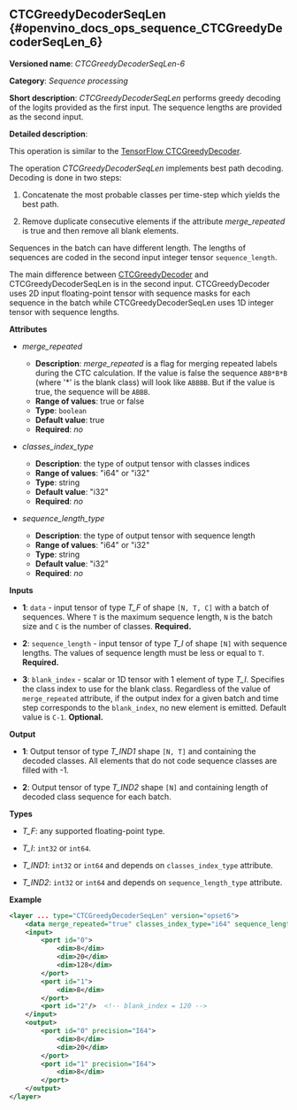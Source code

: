 ## CTCGreedyDecoderSeqLen <a name="CTCGreedyDecoderSeqLen"></a> {#openvino_docs_ops_sequence_CTCGreedyDecoderSeqLen_6}

**Versioned name**: *CTCGreedyDecoderSeqLen-6*

**Category**: *Sequence processing*

**Short description**: *CTCGreedyDecoderSeqLen* performs greedy decoding of the logits provided as the first input. The sequence lengths are provided as the second input.

**Detailed description**:

This operation is similar to the [TensorFlow CTCGreedyDecoder](https://www.tensorflow.org/api_docs/python/tf/nn/ctc_greedy_decoder).

The operation *CTCGreedyDecoderSeqLen* implements best path decoding.
Decoding is done in two steps:

1. Concatenate the most probable classes per time-step which yields the best path.

2. Remove duplicate consecutive elements if the attribute *merge_repeated* is true and then remove all blank elements.

Sequences in the batch can have different length. The lengths of sequences are coded in the second input integer tensor `sequence_length`.

The main difference between [CTCGreedyDecoder](CTCGreedyDecoder_1.md) and CTCGreedyDecoderSeqLen is in the second input. CTCGreedyDecoder uses 2D input floating-point tensor with sequence masks for each sequence in the batch while CTCGreedyDecoderSeqLen uses 1D integer tensor with sequence lengths.

**Attributes**

* *merge_repeated*

  * **Description**: *merge_repeated* is a flag for merging repeated labels during the CTC calculation. If the value is false the sequence `ABB*B*B`  (where '*' is the blank class) will look like `ABBBB`. But if the value is true, the sequence will be `ABBB`.
  * **Range of values**: true or false
  * **Type**: `boolean`
  * **Default value**: true
  * **Required**: *no*

* *classes_index_type*

  * **Description**: the type of output tensor with classes indices
  * **Range of values**: "i64" or "i32"
  * **Type**: string
  * **Default value**: "i32"
  * **Required**: *no*

* *sequence_length_type*

  * **Description**: the type of output tensor with sequence length
  * **Range of values**: "i64" or "i32"
  * **Type**: string
  * **Default value**: "i32"
  * **Required**: *no*

**Inputs**

* **1**: `data` - input tensor of type *T_F* of shape `[N, T, C]` with a batch of sequences. Where `T` is the maximum sequence length, `N` is the batch size and `C` is the number of classes. **Required.**

* **2**: `sequence_length` - input tensor of type *T_I* of shape `[N]` with sequence lengths. The values of sequence length must be less or equal to `T`. **Required.**

* **3**: `blank_index` - scalar or 1D tensor with 1 element of type *T_I*. Specifies the class index to use for the blank class. Regardless of the value of `merge_repeated` attribute, if the output index for a given batch and time step corresponds to the `blank_index`, no new element is emitted. Default value is `C-1`. **Optional.**

**Output**

* **1**: Output tensor of type *T_IND1* shape `[N, T]` and containing the decoded classes. All elements that do not code sequence classes are filled with -1.

* **2**: Output tensor of type *T_IND2* shape `[N]` and containing length of decoded class sequence for each batch.

**Types**

* *T_F*: any supported floating-point type.

* *T_I*: `int32` or `int64`.

* *T_IND1*: `int32` or `int64` and depends on `classes_index_type` attribute.

* *T_IND2*: `int32` or `int64` and depends on `sequence_length_type` attribute.

**Example**

```xml
<layer ... type="CTCGreedyDecoderSeqLen" version="opset6">
    <data merge_repeated="true" classes_index_type="i64" sequence_length_type="i64"/>
    <input>
        <port id="0">
            <dim>8</dim>
            <dim>20</dim>
            <dim>128</dim>
        </port>
        <port id="1">
            <dim>8</dim>
        </port>
        <port id="2"/>  <!-- blank_index = 120 -->
    </input>
    <output>
        <port id="0" precision="I64">
            <dim>8</dim>
            <dim>20</dim>
        </port>
        <port id="1" precision="I64">
            <dim>8</dim>
        </port>
    </output>
</layer>
```

